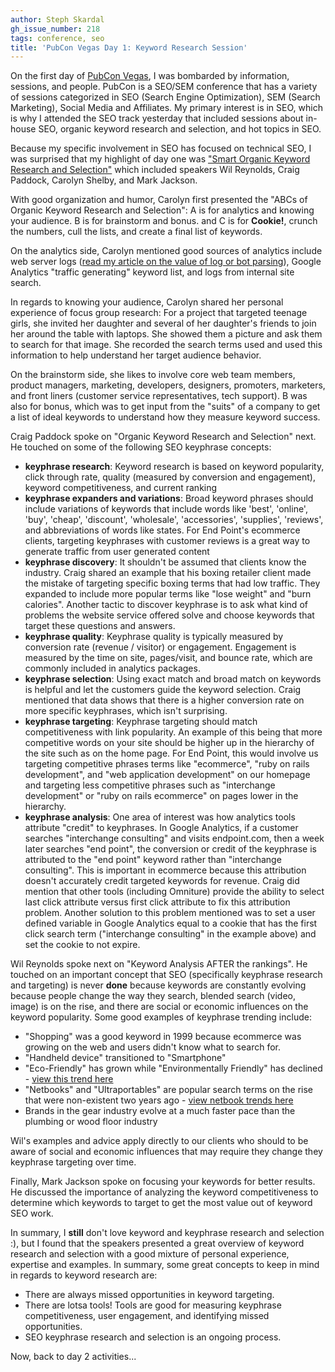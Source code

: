 ```yaml
---
author: Steph Skardal
gh_issue_number: 218
tags: conference, seo
title: 'PubCon Vegas Day 1: Keyword Research Session'
---
```


On the first day of [PubCon Vegas](http://www.pubcon.com/), I was bombarded by information, sessions, and people. PubCon is a SEO/SEM conference that has a variety of sessions categorized in SEO (Search Engine Optimization), SEM (Search Marketing), Social Media and Affiliates. My primary interest is in SEO, which is why I attended the SEO track yesterday that included sessions about in-house SEO, organic keyword research and selection, and hot topics in SEO.

Because my specific involvement in SEO has focused on technical SEO, I was surprised that my highlight of day one was ["Smart Organic Keyword Research and Selection"](http://www.pubcon.com/sessions.cgi?action=view&record=180) which included speakers Wil Reynolds, Craig Paddock, Carolyn Shelby, and Mark Jackson.

With good organization and humor, Carolyn first presented the "ABCs of Organic Keyword Research and Selection": A is for analytics and knowing your audience. B is for brainstorm and bonus. and C is for **Cookie!**, crunch the numbers, cull the lists, and create a final list of keywords.

On the analytics side, Carolyn mentioned good sources of analytics include web server logs ([read my article on the value of log or bot parsing](/blog/2009/03/25/end-point-search-engine-bot-parsing)), Google Analytics "traffic generating" keyword list, and logs from internal site search.

In regards to knowing your audience, Carolyn shared her personal experience of focus group research: For a project that targeted teenage girls, she invited her daughter and several of her daughter's friends to join her around the table with laptops. She showed them a picture and ask them to search for that image. She recorded the search terms used and used this information to help understand her target audience behavior.

On the brainstorm side, she likes to involve core web team members, product managers, marketing, developers, designers, promoters, marketers, and front liners (customer service representatives, tech support). B was also for bonus, which was to get input from the "suits" of a company to get a list of ideal keywords to understand how they measure keyword success.

Craig Paddock spoke on "Organic Keyword Research and Selection" next. He touched on some of the following SEO keyphrase concepts:

- **keyphrase research**: Keyword research is based on keyword popularity, click through rate, quality (measured by conversion and engagement), keyword competitiveness, and current ranking
- **keyphrase expanders and variations**: Broad keyword phrases should include variations of keywords that include words like 'best', 'online', 'buy', 'cheap', 'discount', 'wholesale', 'accessories', 'supplies', 'reviews', and abbreviations of words like states. For End Point's ecommerce clients, targeting keyphrases with customer reviews is a great way to generate traffic from user generated content
- **keyphrase discovery**: It shouldn't be assumed that clients know the industry. Craig shared an example that his boxing retailer client made the mistake of targeting specific boxing terms that had low traffic. They expanded to include more popular terms like "lose weight" and "burn calories". Another tactic to discover keyphrase is to ask what kind of problems the website service offered solve and choose keywords that target these questions and answers.
- **keyphrase quality**: Keyphrase quality is typically measured by conversion rate (revenue / visitor) or engagement. Engagement is measured by the time on site, pages/visit, and bounce rate, which are commonly included in analytics packages.
- **keyphrase selection**: Using exact match and broad match on keywords is helpful and let the customers guide the keyword selection. Craig mentioned that data shows that there is a higher conversion rate on more specific keyphrases, which isn't surprising.
- **keyphrase targeting**: Keyphrase targeting should match competitiveness with link popularity. An example of this being that more competitive words on your site should be higher up in the hierarchy of the site such as on the home page. For End Point, this would involve us targeting competitive phrases terms like "ecommerce", "ruby on rails development", and "web application development" on our homepage and targeting less competitive phrases such as "interchange development" or "ruby on rails ecommerce" on pages lower in the hierarchy.
- **keyphrase analysis**: One area of interest was how analytics tools attribute "credit" to keyphrases. In Google Analytics, if a customer searches "interchange consulting" and visits endpoint.com, then a week later searches "end point", the conversion or credit of the keyphrase is attributed to the "end point" keyword rather than "interchange consulting". This is important in ecommerce because this attribution doesn't accurately credit targeted keywords for revenue. Craig did mention that other tools (including Omniture) provide the ability to select last click attribute versus first click attribute to fix this attribution problem. Another solution to this problem mentioned was to set a user defined variable in Google Analytics equal to a cookie that has the first click search term ("interchange consulting" in the example above) and set the cookie to not expire.

Wil Reynolds spoke next on "Keyword Analysis AFTER the rankings". He touched on an important concept that SEO (specifically keyphrase research and targeting) is never **done** because keywords are constantly evolving because people change the way they search, blended search (video, image) is on the rise, and there are social or economic influences on the keyword popularity. Some good examples of keyphrase trending include:

- "Shopping" was a good keyword in 1999 because ecommerce was growing on the web and users didn't know what to search for.
- "Handheld device" transitioned to "Smartphone"
- "Eco-Friendly" has grown while "Environmentally Friendly" has declined - [view this trend here](http://www.google.com/insights/search/#q=eco%20friendly%2Cenvironmentally%20friendly)
- "Netbooks" and "Ultraportables" are popular search terms on the rise that were non-existent two years ago - [view netbook trends here](http://www.google.com/insights/search/#q=netbooks)
- Brands in the gear industry evolve at a much faster pace than the plumbing or wood floor industry

Wil's examples and advice apply directly to our clients who should to be aware of social and economic influences that may require they change they keyphrase targeting over time.

Finally, Mark Jackson spoke on focusing your keywords for better results. He discussed the importance of analyzing the keyword competitiveness to determine which keywords to target to get the most value out of keyword SEO work.

In summary, I **still** don't love keyword and keyphrase research and selection :), but I found that the speakers presented a great overview of keyword research and selection with a good mixture of personal experience, expertise and examples. In summary, some great concepts to keep in mind in regards to keyword research are:

- There are always missed opportunities in keyword targeting.
- There are lotsa tools! Tools are good for measuring keyphrase competitiveness, user engagement, and identifying missed opportunities.
- SEO keyphrase research and selection is an ongoing process.

Now, back to day 2 activities...
